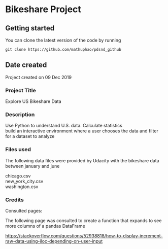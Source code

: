 # Bikeshare Project

##  Getting started

You can clone the latest version of the code by running

```
git clone https://github.com/mathuphao/pdsnd_github

```


## Date created
Project created on 09 Dec 2019

### Project Title
Explore US Bikeshare Data

### Description
Use Python to understand U.S. data. Calculate statistics\
build an interactive environment where a user chooses the data and filter\
for a dataset to analyze

### Files used

The following data files were provided by Udacity with the bikeshare data\
between january and june

chicago.csv\
new_york_city.csv\
washington.csv

### Credits

 Consulted pages:

 The following page was consulted to create a function that expands to see more
 columns of a pandas DataFrame

https://stackoverflow.com/questions/52938818/how-to-display-increment-raw-data-using-iloc-depending-on-user-input
